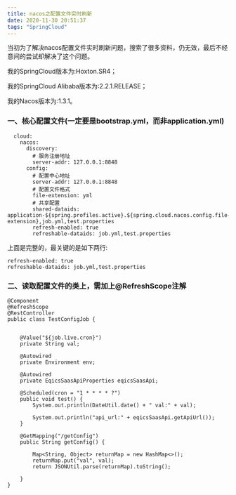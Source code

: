 ```yaml
---
title: nacos之配置文件实时刷新
date: 2020-11-30 20:51:37
tags: "SpringCloud"
---
```


当初为了解决nacos配置文件实时刷新问题，搜索了很多资料，仍无效，最后不经意间的尝试却解决了这个问题。

我的SpringCloud版本为:Hoxton.SR4；

我的SpringCloud Alibaba版本为:2.2.1.RELEASE；

我的Nacos版本为:1.3.1。
<!--more-->
### 一、核心配置文件(一定要是bootstrap.yml，而非application.yml)
```
  cloud:
    nacos:
      discovery:
        # 服务注册地址
        server-addr: 127.0.0.1:8848
      config:
        # 配置中心地址
        server-addr: 127.0.0.1:8848
        # 配置文件格式
        file-extension: yml
        # 共享配置
        shared-dataids: application-${spring.profiles.active}.${spring.cloud.nacos.config.file-extension},job.yml,test.properties
        refresh-enabled: true
        refreshable-dataids: job.yml,test.properties

```

上面是完整的，最关键的是如下两行:
```
refresh-enabled: true
refreshable-dataids: job.yml,test.properties

```

### 二、读取配置文件的类上，需加上@RefreshScope注解
```
@Component
@RefreshScope
@RestController
public class TestConfigJob {


    @Value("${job.live.cron}")
    private String val;

    @Autowired
    private Environment env;

    @Autowired
    private EqicsSaasApiProperties eqicsSaasApi;

    @Scheduled(cron = "1 * * * * ?")
    public void test() {
        System.out.println(DateUtil.date() + " val:" + val);

        System.out.println("api_url:" + eqicsSaasApi.getApiUrl());
    }

    @GetMapping("/getConfig")
    public String getConfig() {

        Map<String, Object> returnMap = new HashMap<>();
        returnMap.put("val", val);
        return JSONUtil.parse(returnMap).toString();

    }
}


```


